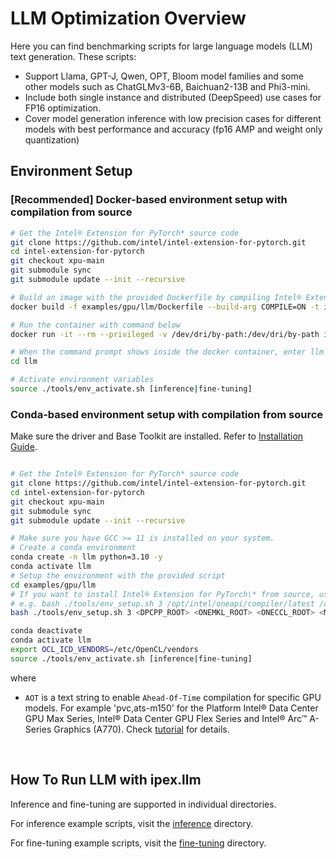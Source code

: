 # LLM Optimization Overview

Here you can find benchmarking scripts for large language models (LLM) text generation. These scripts:

- Support Llama, GPT-J, Qwen, OPT, Bloom model families and some other models such as ChatGLMv3-6B, Baichuan2-13B and Phi3-mini. 
- Include both single instance and distributed (DeepSpeed) use cases for FP16 optimization.
- Cover model generation inference with low precision cases for different models with best performance and accuracy (fp16 AMP and weight only quantization)

## Environment Setup

### [Recommended] Docker-based environment setup with compilation from source

```bash
# Get the Intel® Extension for PyTorch* source code
git clone https://github.com/intel/intel-extension-for-pytorch.git
cd intel-extension-for-pytorch
git checkout xpu-main
git submodule sync
git submodule update --init --recursive

# Build an image with the provided Dockerfile by compiling Intel® Extension for PyTorch* from source
docker build -f examples/gpu/llm/Dockerfile --build-arg COMPILE=ON -t ipex-llm:xpu-main .

# Run the container with command below
docker run -it --rm --privileged -v /dev/dri/by-path:/dev/dri/by-path ipex-llm:xpu-main bash

# When the command prompt shows inside the docker container, enter llm examples directory
cd llm

# Activate environment variables
source ./tools/env_activate.sh [inference|fine-tuning]
```

### Conda-based environment setup with compilation from source

Make sure the driver and Base Toolkit are installed. Refer to [Installation Guide](https://intel.github.io/intel-extension-for-pytorch/#installation?platform=gpu&version=v2.3.110%2Bxpu&os=linux%2Fwsl2&package=source).

```bash

# Get the Intel® Extension for PyTorch* source code
git clone https://github.com/intel/intel-extension-for-pytorch.git
cd intel-extension-for-pytorch
git checkout xpu-main
git submodule sync
git submodule update --init --recursive

# Make sure you have GCC >= 11 is installed on your system.
# Create a conda environment
conda create -n llm python=3.10 -y
conda activate llm
# Setup the environment with the provided script
cd examples/gpu/llm
# If you want to install Intel® Extension for PyTorch\* from source, use the commands below:
# e.g. bash ./tools/env_setup.sh 3 /opt/intel/oneapi/compiler/latest /opt/intel/oneapi/mkl/latest /opt/intel/oneapi/ccl/latest /opt/intel/oneapi/mpi/latest /opt/intel/oneapi/pti/latest pvc
bash ./tools/env_setup.sh 3 <DPCPP_ROOT> <ONEMKL_ROOT> <ONECCL_ROOT> <MPI_ROOT> <PTI_ROOT> <AOT>

conda deactivate
conda activate llm
export OCL_ICD_VENDORS=/etc/OpenCL/vendors
source ./tools/env_activate.sh [inference|fine-tuning]
```

where <br />
- `AOT` is a text string to enable `Ahead-Of-Time` compilation for specific GPU models. For example 'pvc,ats-m150' for the Platform Intel® Data Center GPU Max Series, Intel® Data Center GPU Flex Series and Intel® Arc™ A-Series Graphics (A770). Check [tutorial](../../../docs/tutorials/technical_details/AOT.md) for details.<br />


<br />
 
## How To Run LLM with ipex.llm

Inference and fine-tuning are supported in individual directories.

For inference example scripts, visit the [inference](./inference/) directory.

For fine-tuning example scripts, visit the [fine-tuning](./fine-tuning/) directory.
